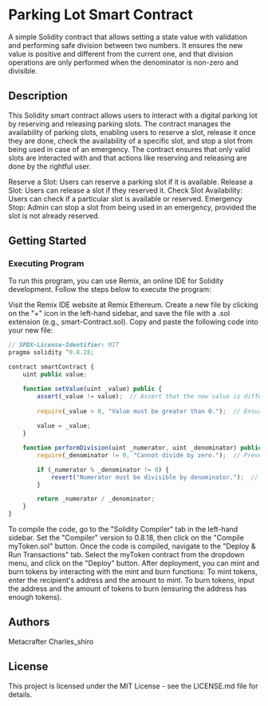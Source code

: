 # Parking Lot Smart Contract

A simple Solidity contract that allows setting a state value with validation and performing safe division between two numbers. It ensures the new value is positive and different from the current one, and that division operations are only performed when the denominator is non-zero and divisible.

## Description
This Solidity smart contract allows users to interact with a digital parking lot by reserving and releasing parking slots. The contract manages the availability of parking slots, enabling users to reserve a slot, release it once they are done, check the availability of a specific slot, and stop a slot from being used in case of an emergency. The contract ensures that only valid slots are interacted with and that actions like reserving and releasing are done by the rightful user.

Reserve a Slot: Users can reserve a parking slot if it is available.
Release a Slot: Users can release a slot if they reserved it.
Check Slot Availability: Users can check if a particular slot is available or reserved.
Emergency Stop: Admin can stop a slot from being used in an emergency, provided the slot is not already reserved.

## Getting Started
### Executing Program
To run this program, you can use Remix, an online IDE for Solidity development. Follow the steps below to execute the program:

Visit the Remix IDE website at Remix Ethereum.
Create a new file by clicking on the "+" icon in the left-hand sidebar, and save the file with a .sol extension (e.g., smart-Contract.sol).
Copy and paste the following code into your new file:
```javascript
// SPDX-License-Identifier: MIT
pragma solidity ^0.8.28;

contract smartContract {
    uint public value;

    function setValue(uint _value) public {
        assert(_value != value);  // Assert that the new value is different from the current one.
        
        require(_value > 0, "Value must be greater than 0.");  // Ensure the value is greater than zero.
        
        value = _value;
    }

    function performDivision(uint _numerator, uint _denominator) public pure returns (uint) {
        require(_denominator != 0, "Cannot divide by zero.");  // Prevent division by zero.

        if (_numerator % _denominator != 0) {
            revert("Numerator must be divisible by denominator.");  // Ensure divisibility.
        }

        return _numerator / _denominator;
    }
}
```
To compile the code, go to the "Solidity Compiler" tab in the left-hand sidebar. Set the "Compiler" version to 0.8.18, then click on the "Compile myToken.sol" button.
Once the code is compiled, navigate to the "Deploy & Run Transactions" tab. Select the myToken contract from the dropdown menu, and click on the "Deploy" button.
After deployment, you can mint and burn tokens by interacting with the mint and burn functions:
To mint tokens, enter the recipient's address and the amount to mint.
To burn tokens, input the address and the amount of tokens to burn (ensuring the address has enough tokens).
## Authors
Metacrafter Charles_shiro


## License
This project is licensed under the MIT License - see the LICENSE.md file for details.
